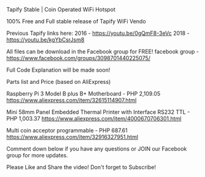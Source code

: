 Tapify Stable | Coin Operated WiFi Hotspot

100% Free and Full stable release of Tapify WiFi Vendo


Previous Tapify links here:
2016 - https://youtu.be/0gQmF8-3eVc 
2018 - https://youtu.be/kgYbCsrJsm8

All files can be download in the Facebook group for FREE!
facebook group - https://www.facebook.com/groups/3098701440225075/

Full Code Explanation will be made soon!

Parts list and Price (based on AliExpress)

Raspberry Pi 3 Model B plus B+ Motherboard - PHP 2,109.05
https://www.aliexpress.com/item/32615114907.html

Mini 58mm Panel Embedded Thermal Printer with Interface RS232 TTL - PHP 1,003.37
https://www.aliexpress.com/item/4000670706301.html

Multi coin acceptor programmable - PHP 687.61
https://www.aliexpress.com/item/32916327951.html

Comment down below if you have any questions or JOIN our Facebook group for more updates.

Please Like and Share the video! Don't forget to Subscribe!
